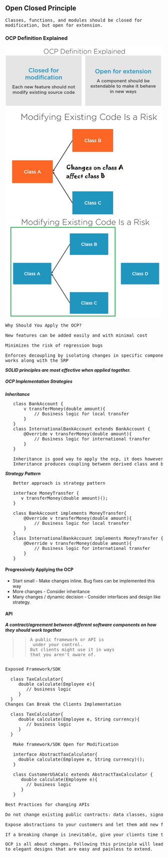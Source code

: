 ## Open Closed Principle
<pre>
Classes, functions, and modules should be closed for
modification, but open for extension.
</pre>
### OCP Definition Explained
![](imges/ocp.png)
![](imges/CodeRisk.png)
![](imges/SolutionCodeRisk.png)
<pre>
Why Should You Apply the OCP?

New features can be added easily and with minimal cost

Minimizes the risk of regression bugs

Enforces decoupling by isolating changes in specific components,
works along with the SRP
</pre>
***SOLID principles are most effective when applied together.***
##### OCP Implementation Strategies
***Inheritance***
<pre>
   class BankAccount {
       v transferMoney(double amount){
           // Business logic for local transfer
       }
   }
   class InternationalBankAccount extends BankAccount {
       @Override v transferMoney(double amount){
           // Business logic for international transfer
       }
   }

   Inheritance is good way to apply the ocp, it does however have a small drawback.
   Inheritance produces coupling between derived class and base class
</pre>
***Strategy Pattern***
<pre>
   Better approach is strategy pattern

   interface MoneyTransfer {
      v transferMoney(double amount)();
   }

   class BankAccount implements MoneyTransfer{
       @Override v transferMoney(double amount){
           // Business logic for local transfer
       }
   }
   class InternationalBankAccount implements MoneyTransfer {
       @Override v transferMoney(double amount){
           // Business logic for international transfer
       }
   }
</pre>
#### Progressively Applying the OCP
* Start small - Make changes inline. Bug fixes can be implemented this way
* More changes - Consider inheritance
* Many changes / dynamic decision - Consider interfaces and design like strategy.
#### API
***A contract/agreement between different software components on how they should work together***
>><pre>A public framework or API is <br> under your control. <br>But clients might use it in ways<br>that you aren't aware of.</pre>
<pre>

Exposed Framework/SDK

  class TaxCalculator{
     double calculate(Employee e){
        // business logic
     }
  }
Changes Can Break the Clients Implementation

  class TaxCalculator{
     double calculate(Employee e, String currency){
        // business logic
     }
  }

   Make framework/SDK Open for Modification

   interface AbstractTaxCalculator{
     double calculate(Employee e, String currency)();
   }

   class CustomerUSACalc extends AbstractTaxCalculator {
      double calculate(Employee e){
        // business logic
      }
   }

Best Practices for changing APIs

Do not change existing public contracts: data classes, signatures

Expose abstractions to your customers and let them add new feature on top of the framework.

If a breaking change is inevitable, give your clients time to adapt.
</pre>
<pre>
OCP is all about changes. Following this principle will lead
to elegant designs that are easy and painless to extend.
</pre>
